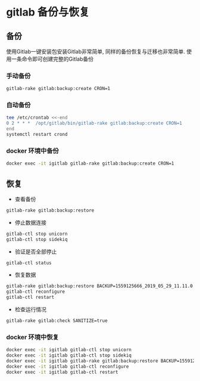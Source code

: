 # gitlab 备份与恢复

## 备份

使用Gitlab一键安装包安装Gitlab非常简单, 同样的备份恢复与迁移也非常简单. 使用一条命令即可创建完整的Gitlab备份

### 手动备份

```bash
gitlab-rake gitlab:backup:create CRON=1
```

### 自动备份

```bash
tee /etc/crontab <<-end
0 2 * * *  /opt/gitlab/bin/gitlab-rake gitlab:backup:create CRON=1
end
systemctl restart crond
```

### docker 环境中备份

```bash
docker exec -it igitlab gitlab-rake gitlab:backup:create CRON=1
```

## 恢复

- 查看备份

```bash
gitlab-rake gitlab:backup:restore
```

- 停止数据连接

```bash
gitlab-ctl stop unicorn
gitlab-ctl stop sidekiq
```

- 验证是否全部停止

```bash
gitlab-ctl status
```

- 恢复数据

```bash
gitlab-rake gitlab:backup:restore BACKUP=1559125666_2019_05_29_11.11.0
gitlab-ctl reconfigure
gitlab-ctl restart
```

- 检查运行情况

```bash
gitlab-rake gitlab:check SANITIZE=true
```

### docker 环境中恢复

```bash
docker exec -it igitlab gitlab-ctl stop unicorn
docker exec -it igitlab gitlab-ctl stop sidekiq
docker exec -it igitlab gitlab-rake gitlab:backup:restore BACKUP=1559125666_2019_05_29_11.11.0
docker exec -it igitlab gitlab-ctl reconfigure
docker exec -it igitlab gitlab-ctl restart
```
